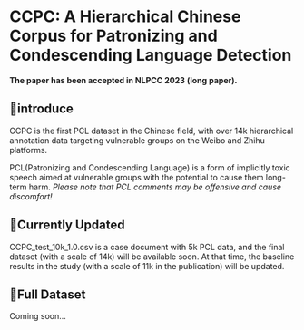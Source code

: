 # CCPC: A Hierarchical Chinese Corpus for Patronizing and Condescending Language Detection

**The paper has been accepted in NLPCC 2023 (long paper).**<br />

## 📌introduce
CCPC is the first  PCL dataset in the Chinese field, with over 14k hierarchical annotation data targeting vulnerable groups on the Weibo and Zhihu platforms.<br />

PCL(Patronizing and Condescending Language) is a form of implicitly toxic speech aimed at vulnerable groups with the potential to cause them long-term harm. _Please note that PCL comments may be offensive and cause discomfort!_

## 📌Currently Updated
CCPC_test_10k_1.0.csv is a case document with 5k PCL data, and the final dataset (with a scale of 14k) will be available soon. At that time, the baseline results in the study (with a scale of 11k in the publication) will be updated.


## 📌Full Dataset
Coming soon...
